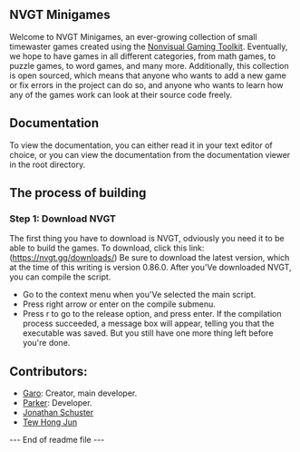 ## NVGT Minigames
Welcome to NVGT Minigames, an ever-growing collection of small timewaster games created using the [Nonvisual Gaming Toolkit](https://github.com/samtupy/nvgt). Eventually, we hope to have games in all different categories, from math games, to puzzle games, to word games, and many more.
Additionally, this collection is open sourced, which means that anyone who wants to add a new game or fix errors in the project can do so, and anyone who wants to learn how any of the games work can look at their source code freely.
## Documentation
To view the documentation, you can either read it in your text editor of choice, or you can view the documentation from the documentation viewer in the root directory.
## The process of building
### Step 1: Download NVGT
The first thing you have to download is NVGT, odviously you need it to be able to build the games.
To download, click this link:
(https://nvgt.gg/downloads/)
Be sure to download the latest version, which at the time of this writing is version 0.86.0.
After you'Ve downloaded NVGT, you can compile the script.
- Go to the context menu when you'Ve selected the main script.
- Press right arrow or enter on the compile submenu.
- Press r to go to the release option, and press enter.
If the compilation process succeeded, a message box will appear, telling you that the executable was saved. But you still have one more thing left before you're done.

## Contributors:
- [Garo](https://github.com/garo-pro): Creator, main developer.
- [Parker](https://github.com/parker13435): Developer.
- [Jonathan Schuster](https://github.com/jonathans859)
- [Tew Hong Jun](https://github.com/hongjuntew)

--- End of readme file ---